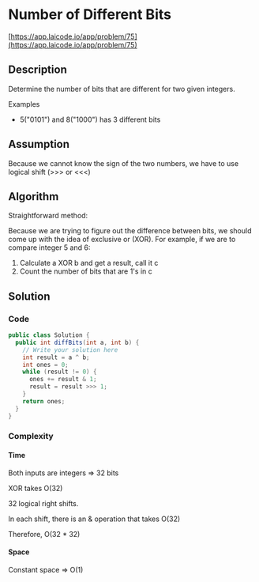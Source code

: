 <!----- Conversion time: 0.874 seconds.


Using this Markdown file:

1. Cut and paste this output into your source file.
2. See the notes and action items below regarding this conversion run.
3. Check the rendered output (headings, lists, code blocks, tables) for proper
   formatting and use a linkchecker before you publish this page.

Conversion notes:

* GD2md-html version 1.0β13
* Mon Jan 14 2019 03:45:53 GMT-0800 (PST)
* Source doc: https://docs.google.com/open?id=1RWIbfoReqAsouMYx23XtFy2bhShGzOTNjgOBMconcOM
----->



# Number of Different Bits

[https://app.laicode.io/app/problem/75](https://app.laicode.io/app/problem/75)


## Description

Determine the number of bits that are different for two given integers.

Examples



*   5("0101") and 8("1000") has 3 different bits


## Assumption

Because we cannot know the sign of the two numbers, we have to use logical shift (>>> or <<<)


## Algorithm

Straightforward method:

Because we are trying to figure out the difference between bits, we should come up with the idea of exclusive or (XOR). For example, if we are to compare integer 5 and 6:


1.  Calculate a XOR b and get a result, call it c
1.  Count the number of bits that are 1's in c


## Solution


### Code


```java
public class Solution {
  public int diffBits(int a, int b) {
    // Write your solution here
    int result = a ^ b;
    int ones = 0;
    while (result != 0) {
      ones += result & 1;
      result = result >>> 1;
    }
    return ones;
  }
}
```



### Complexity


#### Time

Both inputs are integers ⇒ 32 bits

XOR takes O(32)

32 logical right shifts.

In each shift, there is an & operation that takes O(32)

Therefore, O(32 * 32)


#### Space

Constant space ⇒ O(1)


<!-- GD2md-html version 1.0β13 -->
